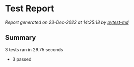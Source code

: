 # Test Report

*Report generated on 23-Dec-2022 at 14:25:18 by [pytest-md]*

[pytest-md]: https://github.com/hackebrot/pytest-md

## Summary

3 tests ran in 26.75 seconds

- 3 passed
